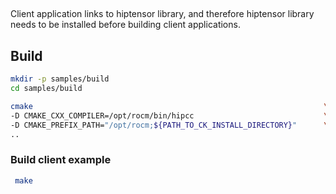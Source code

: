##
Client application links to hiptensor library, and therefore hiptensor library needs to be installed before building client applications.


## Build
```bash
mkdir -p samples/build
cd samples/build
```

```bash
cmake                                                                 \
-D CMAKE_CXX_COMPILER=/opt/rocm/bin/hipcc                             \
-D CMAKE_PREFIX_PATH="/opt/rocm;${PATH_TO_CK_INSTALL_DIRECTORY}"      \
..
```

### Build client example
```bash
 make
```
